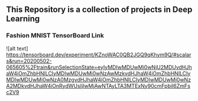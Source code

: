 ## This Repository is a collection of projects in Deep Learning

### Fashion MNIST TensorBoard Link
![alt text] https://tensorboard.dev/experiment/KZnoWAC0QB2JGQ9qKhym9Q/#scalars&run=20200502-065605%2Ftrain&runSelectionState=eyIyMDIwMDUwMi0wNjU2MDUvdHJhaW4iOmZhbHNlLCIyMDIwMDUwMi0wNzAwMzkvdHJhaW4iOmZhbHNlLCIyMDIwMDUwMi0wNzA0MzgvdHJhaW4iOmZhbHNlLCIyMDIwMDUwMi0wNzA2MDkvdHJhaW4iOnRydWUsIjIwMjAwNTAyLTA3MTExNy90cmFpbiI6ZmFsc2V9
